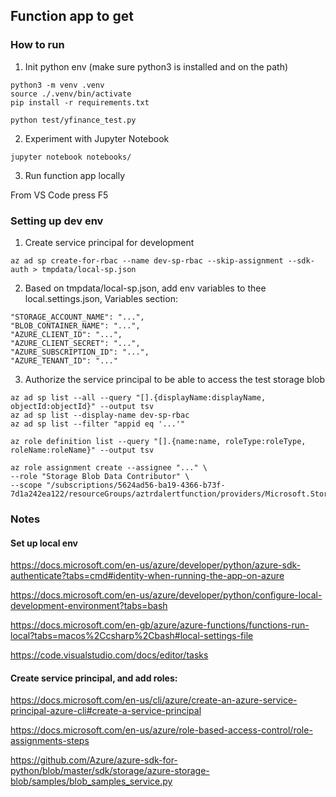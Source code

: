 ## Function app to get 

### How to run

1. Init python env (make sure python3 is installed and on the path)
```
python3 -m venv .venv
source ./.venv/bin/activate
pip install -r requirements.txt

python test/yfinance_test.py
```

2. Experiment with Jupyter Notebook
```
jupyter notebook notebooks/
```

3. Run function app locally

From VS Code press F5

### Setting up dev env

1. Create service principal for development
```
az ad sp create-for-rbac --name dev-sp-rbac --skip-assignment --sdk-auth > tmpdata/local-sp.json
```
2. Based on tmpdata/local-sp.json, add env variables to thee local.settings.json, Variables section:
```
"STORAGE_ACCOUNT_NAME": "...",
"BLOB_CONTAINER_NAME": "...",
"AZURE_CLIENT_ID": "...",
"AZURE_CLIENT_SECRET": "...",
"AZURE_SUBSCRIPTION_ID": "...",
"AZURE_TENANT_ID": "..."
```

3. Authorize the service principal to be able to access the test storage blob
```
az ad sp list --all --query "[].{displayName:displayName, objectId:objectId}" --output tsv
az ad sp list --display-name dev-sp-rbac
az ad sp list --filter "appid eq '...'"

az role definition list --query "[].{name:name, roleType:roleType, roleName:roleName}" --output tsv

az role assignment create --assignee "..." \
--role "Storage Blob Data Contributor" \
--scope "/subscriptions/5624ad56-ba19-4366-b73f-7d1a242ea122/resourceGroups/aztrdalertfunction/providers/Microsoft.Storage/storageAccounts/aztrdteststorage"
```

### Notes

#### Set up local env

https://docs.microsoft.com/en-us/azure/developer/python/azure-sdk-authenticate?tabs=cmd#identity-when-running-the-app-on-azure

https://docs.microsoft.com/en-us/azure/developer/python/configure-local-development-environment?tabs=bash

https://docs.microsoft.com/en-gb/azure/azure-functions/functions-run-local?tabs=macos%2Ccsharp%2Cbash#local-settings-file

https://code.visualstudio.com/docs/editor/tasks

#### Create service principal, and add roles:

https://docs.microsoft.com/en-us/cli/azure/create-an-azure-service-principal-azure-cli#create-a-service-principal

https://docs.microsoft.com/en-us/azure/role-based-access-control/role-assignments-steps

https://github.com/Azure/azure-sdk-for-python/blob/master/sdk/storage/azure-storage-blob/samples/blob_samples_service.py
